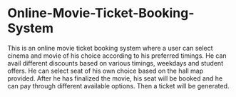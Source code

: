 # Online-Movie-Ticket-Booking-System
This is an online movie ticket booking system where a user can select cinema and movie of his choice according to his preferred timings. He can avail different discounts based on various timings, weekdays and student offers. He can select seat of his own choice based on the hall map provided. After he has finalized the movie, his seat will be booked and he can pay through different available options. Then a ticket will be generated. 

